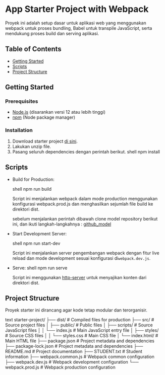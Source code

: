 # App Starter Project with Webpack

Proyek ini adalah setup dasar untuk aplikasi web yang menggunakan webpack untuk proses bundling, Babel untuk transpile JavaScript, serta mendukung proses build dan serving aplikasi.

## Table of Contents

- [Getting Started](#getting-started)
- [Scripts](#scripts)
- [Project Structure](#project-structure)

## Getting Started

### Prerequisites

- [Node.js](https://nodejs.org/) (disarankan versi 12 atau lebih tinggi)
- [npm](https://www.npmjs.com/) (Node package manager)

### Installation

1. Download starter project [di sini](https://raw.githubusercontent.com/dicodingacademy/a219-web-intermediate-labs/099-shared-files/starter-project-with-webpack.zip).
2. Lakukan unzip file.
3. Pasang seluruh dependencies dengan perintah berikut.
   shell
   npm install
   

## Scripts

- Build for Production:

  shell
  npm run build
  

  Script ini menjalankan webpack dalam mode production menggunakan konfigurasi webpack.prod.js dan menghasilkan sejumlah file build ke direktori dist.

  sebelum menjalankan perintah dibawah clone model repository berikut ini, dan ikuti langkah-langkahnya :
  [github_model](https://github.com/Omans16/Model)

- Start Development Server:

  shell
  npm run start-dev
  

  Script ini menjalankan server pengembangan webpack dengan fitur live reload dan mode development sesuai konfigurasi di`webpack.dev.js`.

- Serve:
  shell
  npm run serve
  
  Script ini menggunakan [http-server](https://www.npmjs.com/package/http-server) untuk menyajikan konten dari direktori dist.

## Project Structure

Proyek starter ini dirancang agar kode tetap modular dan terorganisir.

text
starter-project/
├── dist/                   # Compiled files for production
├── src/                    # Source project files
│   ├── public/             # Public files
│   ├── scripts/            # Source JavaScript files
│   │   └── index.js        # Main JavaScript entry file
│   ├── styles/             # Source CSS files
│   │   └── styles.css      # Main CSS file
│   └── index.html/         # Main HTML file
├── package.json            # Project metadata and dependencies
├── package-lock.json       # Project metadata and dependencies
├── README.md               # Project documentation
├── STUDENT.txt             # Student information
├── webpack.common.js       # Webpack common configuration
├── webpack.dev.js          # Webpack development configuration
└── webpack.prod.js         # Webpack production configuration
